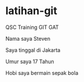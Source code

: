 # latihan-git
QSC Training GIT GAT

Nama saya Steven

Saya tinggal di Jakarta

Umur saya 17 Tahun

Hobi saya bermain sepak bola
